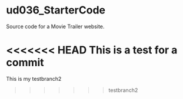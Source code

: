 # ud036_StarterCode
Source code for a Movie Trailer website.

<<<<<<< HEAD
This is a test for a commit
=======
This is my testbranch2
>>>>>>> testbranch2
